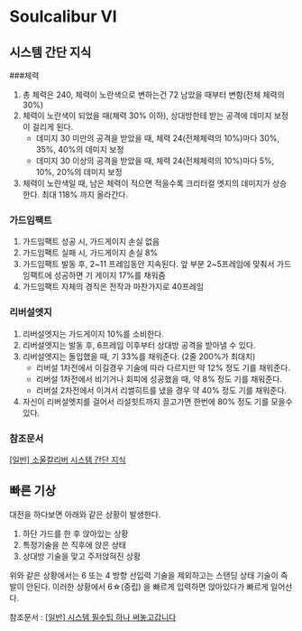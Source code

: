 # Soulcalibur Ⅵ

## 시스템 간단 지식
###체력
1. 총 체력은 240, 체력이 노란색으로 변하는건 72 남았을 때부터 변함(전체 체력의 30%)
2. 체력이 노란색이 되었을 때(체력 30% 이하), 상대방한테 받는 공격에 데미지 보정이 걸리게 된다.
    - 데미지 30 미만의 공격을 받았을 때, 체력 24(전체체력의 10%)마다 30%, 35%, 40%의 데미지 보정
    - 데미지 30 이상의 공격을 받았을 때, 체력 24(전체체력의 10%)마다 5%, 10%, 20%의 데미지 보정
3. 체력이 노란색일 때, 남은 체력이 적으면 적을수록 크리터컬 엣지의 데미지가 상승한다. 최대 118% 까지 올라간다. 

### 가드임팩트
1. 가드임팩트 성공 시, 가드게이지 손실 없음
2. 가드임팩트 실패 시, 가드게이지 손실 8%
3. 가드임팩트 발동 후, 2~11 프레임동안 지속된다. 앞 부분 2~5프레임에 맞춰서 가드임팩트에 성공하면 기 게이지 17%를 채워줌
4. 가드임팩트 자체의 경직은 전작과 마찬가지로 40프레임

### 리버설엣지
1. 리버설엣지는 가드게이지 10%를 소비한다.
2. 리버설엣지는 발동 후, 6프레임 이후부터 상대방 공격을 받아낼 수 있다.
3. 리버설엣지는 돌입했을 때, 기 33%를 채워준다. (2줄 200%가 최대치)
    - 리버설 1차전에서 이길경우 기술에 따라 다르지만 약 12% 정도 기를 채워준다.
    - 리버설 1차전에서 비기거나 회피에 성공했을 때, 약 8% 정도 기를 채워준다.
    - 리버설 2차전에서 이겨서 리썰히트를 냈을 경우 약 40% 정도 기를 채워준다.
4. 자신이 리버설엣지를 걸어서 리설힛트까지 끌고가면 한번에 80% 정도 기를 모을수 있다.

### 참조문서
[[일반] 소울칼리버 시스템 간단 지식](https://gall.dcinside.com/mgallery/board/view/?id=soulcalibur&no=10385)

## 빠른 기상
대전을 하다보면 아래와 같은 상황이 발생한다.
1. 하단 가드를 한 후 앉아있는 상황
2. 특정기술을 쓴 직후에 앉은 상태
3. 상대방 기술을 맞고 주저앉혀진 상황

위와 같은 상황에서는 6 또는 4 방향 선입력 기술을 제외하고는 스탠딩 상태 기술이 즉발이 안된다.
이러한 상황에서 6☆(중립) 을 빠르게 입력하면 앉아있다가 빠르게 일어선다.

참조문서 : [[일반] 시스템 필수팁 하나 써놓고갑니다](https://gall.dcinside.com/mgallery/board/view/?id=soulcalibur&no=9442)

